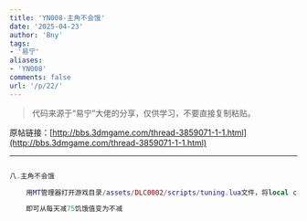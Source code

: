 ```yaml
---
title: 'YN008-主角不会饿'
date: '2025-04-23'
author: 'Bny'
tags:
- '易宁'
aliases:
- 'YN008'
comments: false
url: '/p/22/'
---
```


> 代码来源于“易宁”大佬的分享，仅供学习，不要直接复制粘贴。

原帖链接：[http://bbs.3dmgame.com/thread-3859071-1-1.html](http://bbs.3dmgame.com/thread-3859071-1-1.html)

---

```lua  

八.主角不会饿

	用MT管理器打开游戏目录/assets/DLC0002/scripts/tuning.lua文件，将local calories_per_day = 75替换为local calories_per_day = 0

	即可从每天减75饥饿值变为不减

```  


